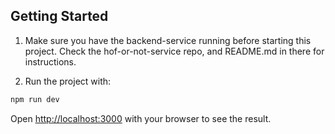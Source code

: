 ## Getting Started

1) Make sure you have the backend-service running before starting this project. Check the hof-or-not-service repo, and README.md in there for instructions.

2) Run the project with:

```bash
npm run dev
```

Open [http://localhost:3000](http://localhost:3000) with your browser to see the result.
